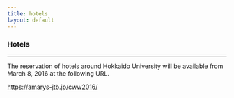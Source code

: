 ```yaml
---
title: hotels
layout: default
---
```

<!-- MAIN CONTENT -->
<div id="main_content_wrap" class="outer">
  <section id="main_content" class="inner">
    <h3 id="location">Hotels</h3>
    <hr>
  <p>The reservation of hotels around Hokkaido University  will be available from March 8, 2016 at the following URL.</p>
  <p><a href="https://amarys-jtb.jp/cww2016/"　target="_blank">https://amarys-jtb.jp/cww2016/</a></p>
  </section>
</div>
